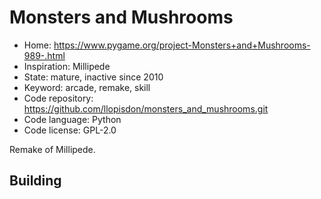 # Monsters and Mushrooms

- Home: https://www.pygame.org/project-Monsters+and+Mushrooms-989-.html
- Inspiration: Millipede
- State: mature, inactive since 2010
- Keyword: arcade, remake, skill
- Code repository: https://github.com/llopisdon/monsters_and_mushrooms.git
- Code language: Python
- Code license: GPL-2.0

Remake of Millipede.

## Building
